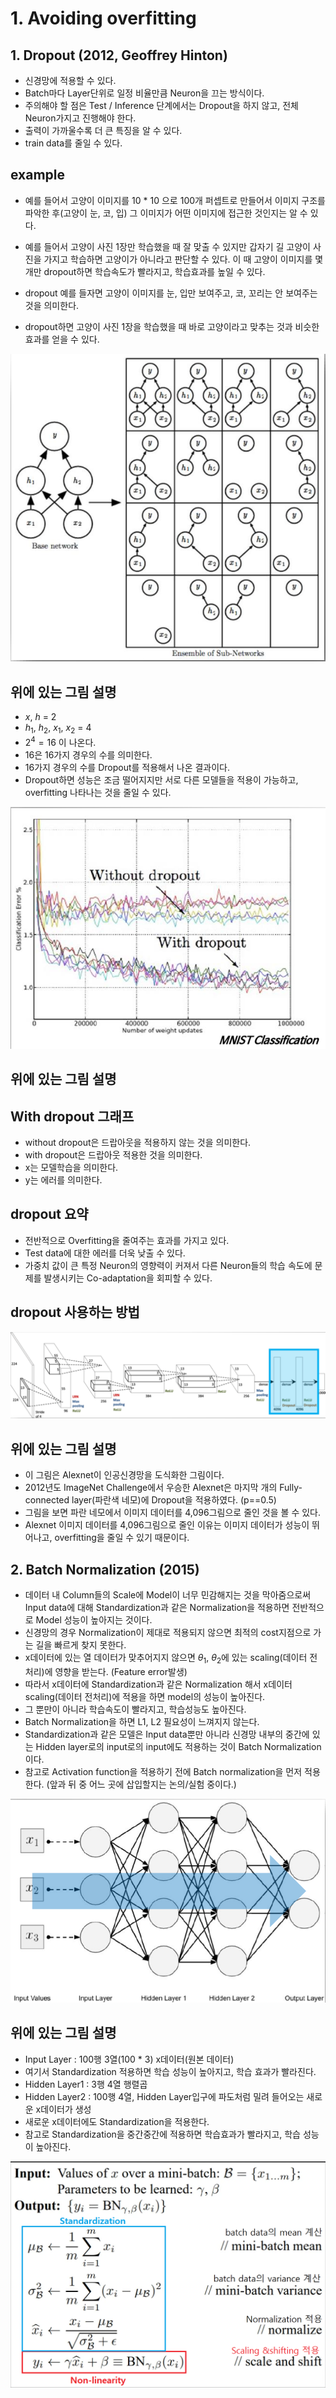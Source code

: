 # 1. Avoiding overfitting

## 1. Dropout (2012, Geoffrey Hinton)
- 신경망에 적용할 수 있다.
- Batch마다 Layer단위로 일정 비율만큼 Neuron을 끄는 방식이다.
- 주의해야 할 점은 Test / Inference 단계에서는 Dropout을 하지 않고, 전체 Neuron가지고 진행해야 한다.
- 출력이 가까울수록 더 큰 특징을 알 수 있다.
- train data를 줄일 수 있다.

## example
- 예를 들어서 고양이 이미지를 10 * 10 으로 100개 퍼셉트로 만들어서 이미지 구조를 파악한 후(고양이 눈, 코, 입) 그 이미지가 어떤 이미지에 접근한 것인지는 알 수 있다.

- 예를 들어서 고양이 사진 1장만 학습했을 때 잘 맞출 수 있지만 갑자기 길 고양이 사진을 가지고 학습하면 고양이가 아니라고 판단할 수 있다. 이 때 고양이 이미지를 몇 개만 dropout하면 학습속도가 빨라지고, 학습효과를 높일 수 있다.
- dropout 예를 들자면 고양이 이미지를 눈, 입만 보여주고, 코, 꼬리는 안 보여주는 것을 의미한다.
- dropout하면 고양이 사진 1장을 학습했을 때 바로 고양이라고 맞추는 것과 비슷한 효과를 얻을 수 있다.

![alt text](./Dropout.png)

## 위에 있는 그림 설명

- $x$, $h$ = 2
- $h_1$, $h_2$, $x_1$, $x_2$ = 4
- $2^4=16$ 이 나온다.
- 16은 16가지 경우의 수를 의미한다.
- 16가지 경우의 수를 Dropout를 적용해서 나온 결과이다.
- Dropout하면 성능은 조금 떨어지지만 서로 다른 모델들을 적용이 가능하고, overfitting 나타나는 것을 줄일 수 있다.
  
![alt text](./With_Dropout.png)

## 위에 있는 그림 설명

## With dropout 그래프
- without dropout은 드랍아웃을 적용하지 않는 것을 의미한다.
- with dropout은 드랍아웃 적용한 것을 의미한다.
- x는 모델학습을 의미한다.
- y는 에러를 의미한다.

## dropout 요약
- 전반적으로 Overfitting을 줄여주는 효과를 가지고 있다.
- Test data에 대한 에러를 더욱 낮출 수 있다.
- 가중치 값이 큰 특정 Neuron의 영향력이 커져서 다른 Neuron들의 학습 속도에 문제를 발생시키는 Co-adaptation을 회피할 수 있다.

## dropout 사용하는 방법

![alt text](./Dropout_Alexnet.png)

## 위에 있는 그림 설명

- 이 그림은 Alexnet이 인공신경망을 도식화한 그림이다.
- 2012년도 ImageNet Challenge에서 우승한 Alexnet은 마지막 개의 Fully-connected layer(파란색 네모)에 Dropout을 적용하였다. (p==0.5)
- 그림을 보면 파란 네모에서 이미지 데이터를 4,096그림으로 줄인 것을 볼 수 있다.
- Alexnet 이미지 데이터를 4,096그림으로 줄인 이유는 이미지 데이터가 성능이 뛰어나고, overfitting을 줄일 수 있기 때문이다.

## 2. Batch Normalization (2015)
- 데이터 내 Column들의 Scale에 Model이 너무 민감해지는 것을 막아줌으로써 Input data에 대해 Standardization과 같은 Normalization을 적용하면 전반적으로 Model 성능이 높아지는 것이다.
- 신경망의 경우 Normalization이 제대로 적용되지 않으면 최적의 cost지점으로 가는 길을 빠르게 찾지 못한다.
- x데이터에 있는 열 데이터가 맞추어지지 않으면 $\theta_1$, $\theta_2$에 있는 scaling(데이터 전처리)에 영향을 받는다. (Feature error발생)
- 따라서 x데이터에 Standardization과 같은 Normalization 해서 x데이터 scaling(데이터 전처리)에 적용을 하면 model의 성능이 높아진다.
- 그 뿐만이 아니라 학습속도이 빨라지고, 학습성능도 높아진다.
- Batch Normalization을 하면 L1, L2 필요성이 느껴지지 않는다.
- Standardization과 같은 모델은 Input data뿐만 아니라 신경망 내부의 중간에 있는 Hidden layer로의 input로의 input에도 적용하는 것이 Batch Normalization이다.
- 참고로 Activation function을 적용하기 전에 Batch normalization을 먼저 적용한다. (앞과 뒤 중 어느 곳에 삽입할지는 논의/실험 중이다.)

![alt text](./Layer.png)

## 위에 있는 그림 설명

- Input Layer : 100행 3열(100 * 3) x데이터(원본 데이터)
- 여기서 Standardization 적용하면 학습 성능이 높아지고, 학습 효과가 빨라진다.
- Hidden Layer1 : 3행 4열 행렬곱
- Hidden Layer2 : 100행 4열, Hidden Layer입구에 파도처럼 밀려 들어오는 새로운 x데이터가 생성
- 새로운 x데이터에도 Standardization을 적용한다.
- 참고로 Standardization을 중간중간에 적용하면 학습효과가 빨라지고, 학습 성능이 높아진다.

![alt text](./Process_of_Batch_Normalization.png)





